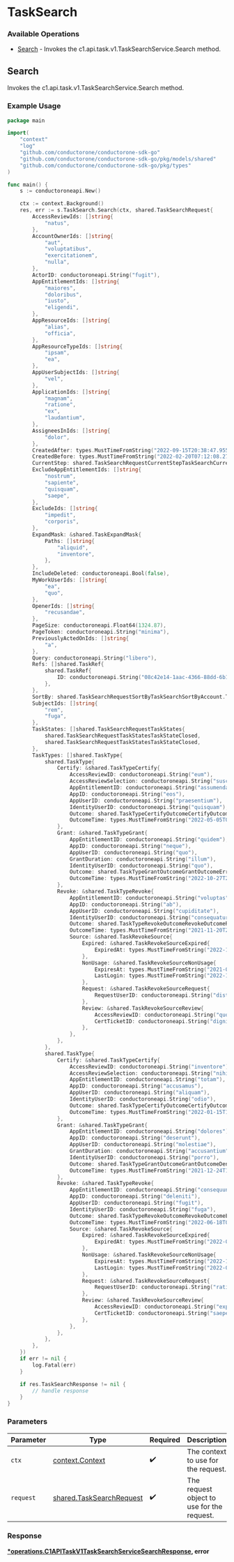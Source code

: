 # TaskSearch

### Available Operations

* [Search](#search) - Invokes the c1.api.task.v1.TaskSearchService.Search method.

## Search

Invokes the c1.api.task.v1.TaskSearchService.Search method.

### Example Usage

```go
package main

import(
	"context"
	"log"
	"github.com/conductorone/conductorone-sdk-go"
	"github.com/conductorone/conductorone-sdk-go/pkg/models/shared"
	"github.com/conductorone/conductorone-sdk-go/pkg/types"
)

func main() {
    s := conductoroneapi.New()

    ctx := context.Background()
    res, err := s.TaskSearch.Search(ctx, shared.TaskSearchRequest{
        AccessReviewIds: []string{
            "natus",
        },
        AccountOwnerIds: []string{
            "aut",
            "voluptatibus",
            "exercitationem",
            "nulla",
        },
        ActorID: conductoroneapi.String("fugit"),
        AppEntitlementIds: []string{
            "maiores",
            "doloribus",
            "iusto",
            "eligendi",
        },
        AppResourceIds: []string{
            "alias",
            "officia",
        },
        AppResourceTypeIds: []string{
            "ipsam",
            "ea",
        },
        AppUserSubjectIds: []string{
            "vel",
        },
        ApplicationIds: []string{
            "magnam",
            "ratione",
            "ex",
            "laudantium",
        },
        AssigneesInIds: []string{
            "dolor",
        },
        CreatedAfter: types.MustTimeFromString("2022-09-15T20:38:47.955Z"),
        CreatedBefore: types.MustTimeFromString("2022-02-20T07:12:08.273Z"),
        CurrentStep: shared.TaskSearchRequestCurrentStepTaskSearchCurrentStepApproval.ToPointer(),
        ExcludeAppEntitlementIds: []string{
            "nostrum",
            "sapiente",
            "quisquam",
            "saepe",
        },
        ExcludeIds: []string{
            "impedit",
            "corporis",
        },
        ExpandMask: &shared.TaskExpandMask{
            Paths: []string{
                "aliquid",
                "inventore",
            },
        },
        IncludeDeleted: conductoroneapi.Bool(false),
        MyWorkUserIds: []string{
            "ea",
            "quo",
        },
        OpenerIds: []string{
            "recusandae",
        },
        PageSize: conductoroneapi.Float64(1324.87),
        PageToken: conductoroneapi.String("minima"),
        PreviouslyActedOnIds: []string{
            "a",
        },
        Query: conductoroneapi.String("libero"),
        Refs: []shared.TaskRef{
            shared.TaskRef{
                ID: conductoroneapi.String("08c42e14-1aac-4366-88dd-6b1442907474"),
            },
        },
        SortBy: shared.TaskSearchRequestSortByTaskSearchSortByAccount.ToPointer(),
        SubjectIds: []string{
            "rem",
            "fuga",
        },
        TaskStates: []shared.TaskSearchRequestTaskStates{
            shared.TaskSearchRequestTaskStatesTaskStateClosed,
            shared.TaskSearchRequestTaskStatesTaskStateClosed,
        },
        TaskTypes: []shared.TaskType{
            shared.TaskType{
                Certify: &shared.TaskTypeCertify{
                    AccessReviewID: conductoroneapi.String("eum"),
                    AccessReviewSelection: conductoroneapi.String("suscipit"),
                    AppEntitlementID: conductoroneapi.String("assumenda"),
                    AppID: conductoroneapi.String("eos"),
                    AppUserID: conductoroneapi.String("praesentium"),
                    IdentityUserID: conductoroneapi.String("quisquam"),
                    Outcome: shared.TaskTypeCertifyOutcomeCertifyOutcomeUnspecified.ToPointer(),
                    OutcomeTime: types.MustTimeFromString("2022-05-05T02:03:02.582Z"),
                },
                Grant: &shared.TaskTypeGrant{
                    AppEntitlementID: conductoroneapi.String("quidem"),
                    AppID: conductoroneapi.String("neque"),
                    AppUserID: conductoroneapi.String("quo"),
                    GrantDuration: conductoroneapi.String("illum"),
                    IdentityUserID: conductoroneapi.String("quo"),
                    Outcome: shared.TaskTypeGrantOutcomeGrantOutcomeError.ToPointer(),
                    OutcomeTime: types.MustTimeFromString("2022-10-27T21:30:06.318Z"),
                },
                Revoke: &shared.TaskTypeRevoke{
                    AppEntitlementID: conductoroneapi.String("voluptas"),
                    AppID: conductoroneapi.String("ab"),
                    AppUserID: conductoroneapi.String("cupiditate"),
                    IdentityUserID: conductoroneapi.String("consequatur"),
                    Outcome: shared.TaskTypeRevokeOutcomeRevokeOutcomeRevoked.ToPointer(),
                    OutcomeTime: types.MustTimeFromString("2021-11-20T21:59:17.660Z"),
                    Source: &shared.TaskRevokeSource{
                        Expired: &shared.TaskRevokeSourceExpired{
                            ExpiredAt: types.MustTimeFromString("2022-10-21T01:48:15.498Z"),
                        },
                        NonUsage: &shared.TaskRevokeSourceNonUsage{
                            ExpiresAt: types.MustTimeFromString("2021-08-15T10:59:14.485Z"),
                            LastLogin: types.MustTimeFromString("2022-11-13T03:35:18.820Z"),
                        },
                        Request: &shared.TaskRevokeSourceRequest{
                            RequestUserID: conductoroneapi.String("distinctio"),
                        },
                        Review: &shared.TaskRevokeSourceReview{
                            AccessReviewID: conductoroneapi.String("quod"),
                            CertTicketID: conductoroneapi.String("dignissimos"),
                        },
                    },
                },
            },
            shared.TaskType{
                Certify: &shared.TaskTypeCertify{
                    AccessReviewID: conductoroneapi.String("inventore"),
                    AccessReviewSelection: conductoroneapi.String("nihil"),
                    AppEntitlementID: conductoroneapi.String("totam"),
                    AppID: conductoroneapi.String("accusamus"),
                    AppUserID: conductoroneapi.String("aliquam"),
                    IdentityUserID: conductoroneapi.String("odio"),
                    Outcome: shared.TaskTypeCertifyOutcomeCertifyOutcomeDecertified.ToPointer(),
                    OutcomeTime: types.MustTimeFromString("2022-01-15T19:21:50.024Z"),
                },
                Grant: &shared.TaskTypeGrant{
                    AppEntitlementID: conductoroneapi.String("dolores"),
                    AppID: conductoroneapi.String("deserunt"),
                    AppUserID: conductoroneapi.String("molestiae"),
                    GrantDuration: conductoroneapi.String("accusantium"),
                    IdentityUserID: conductoroneapi.String("porro"),
                    Outcome: shared.TaskTypeGrantOutcomeGrantOutcomeDenied.ToPointer(),
                    OutcomeTime: types.MustTimeFromString("2021-12-24T16:30:16.544Z"),
                },
                Revoke: &shared.TaskTypeRevoke{
                    AppEntitlementID: conductoroneapi.String("consequuntur"),
                    AppID: conductoroneapi.String("deleniti"),
                    AppUserID: conductoroneapi.String("fugit"),
                    IdentityUserID: conductoroneapi.String("fuga"),
                    Outcome: shared.TaskTypeRevokeOutcomeRevokeOutcomeError.ToPointer(),
                    OutcomeTime: types.MustTimeFromString("2022-06-18T04:24:04.187Z"),
                    Source: &shared.TaskRevokeSource{
                        Expired: &shared.TaskRevokeSourceExpired{
                            ExpiredAt: types.MustTimeFromString("2022-09-04T03:00:04.529Z"),
                        },
                        NonUsage: &shared.TaskRevokeSourceNonUsage{
                            ExpiresAt: types.MustTimeFromString("2022-11-08T08:09:29.073Z"),
                            LastLogin: types.MustTimeFromString("2022-07-09T22:36:51.892Z"),
                        },
                        Request: &shared.TaskRevokeSourceRequest{
                            RequestUserID: conductoroneapi.String("ratione"),
                        },
                        Review: &shared.TaskRevokeSourceReview{
                            AccessReviewID: conductoroneapi.String("explicabo"),
                            CertTicketID: conductoroneapi.String("saepe"),
                        },
                    },
                },
            },
        },
    })
    if err != nil {
        log.Fatal(err)
    }

    if res.TaskSearchResponse != nil {
        // handle response
    }
}
```

### Parameters

| Parameter                                                            | Type                                                                 | Required                                                             | Description                                                          |
| -------------------------------------------------------------------- | -------------------------------------------------------------------- | -------------------------------------------------------------------- | -------------------------------------------------------------------- |
| `ctx`                                                                | [context.Context](https://pkg.go.dev/context#Context)                | :heavy_check_mark:                                                   | The context to use for the request.                                  |
| `request`                                                            | [shared.TaskSearchRequest](../../models/shared/tasksearchrequest.md) | :heavy_check_mark:                                                   | The request object to use for the request.                           |


### Response

**[*operations.C1APITaskV1TaskSearchServiceSearchResponse](../../models/operations/c1apitaskv1tasksearchservicesearchresponse.md), error**

